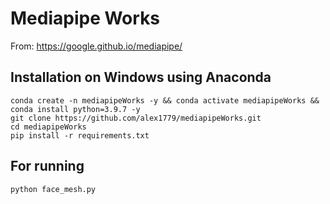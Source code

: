 # Mediapipe Works
From: https://google.github.io/mediapipe/

## Installation on Windows using Anaconda
```
conda create -n mediapipeWorks -y && conda activate mediapipeWorks && conda install python=3.9.7 -y
git clone https://github.com/alex1779/mediapipeWorks.git
cd mediapipeWorks
pip install -r requirements.txt
```

## For running
```
python face_mesh.py
```
